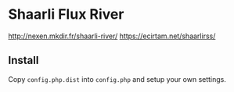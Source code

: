 Shaarli Flux River
======

http://nexen.mkdir.fr/shaarli-river/
https://ecirtam.net/shaarlirss/

## Install

Copy `config.php.dist` into `config.php` and setup your own settings.
